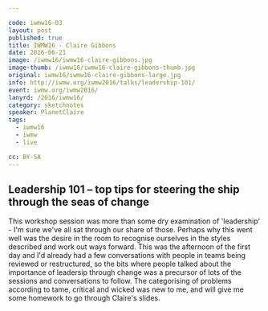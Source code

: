 ```yaml
---

code: iwmw16-03
layout: post
published: true
title: IWMW16 - Claire Gibbons
date: 2016-06-21
image: /iwmw16/iwmw16-claire-gibbons.jpg
image-thumb: /iwmw16/iwmw16-claire-gibbons-thumb.jpg
original: iwmw16/iwmw16-claire-gibbons-large.jpg
info: http://iwmw.org/iwmw2016/talks/leadership-101/
event: iwmw.org/iwmw2016/
lanyrd: /2016/iwmw16/
category: sketchnotes
speaker: PlanetClaire
tags:
  - iwmw16
  - iwmw
  - live

cc: BY-SA
---
```


## Leadership 101 – top tips for steering the ship through the seas of change

This workshop session was more than some dry examination of 'leadership' - I'm sure we've all sat through our share of those. Perhaps why this went well was the desire in the room to recognise ourselves in the styles described and work out ways forward. This was the afternoon of the first day and I'd already had a few conversations with people in teams being reviewed or restructured,  so the bits where people talked about the importance of leadersip through change was a precursor of lots of the sessions and conversations to follow. The categorising of problems according to tame, critical and wicked was new to me, and will give me some homework to go through Claire's slides.
